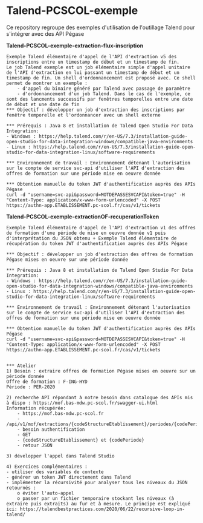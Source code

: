 # Talend-PCSCOL-exemple
Ce repository regroupe des exemples d'utilisation de l'outillage Talend pour s'intégrer avec des API Pégase

**Talend-PCSCOL-exemple-extraction-flux-inscription**
	
	Exemple Talend élémentaire d'appel de l'API d'extraction v5 des inscriptions entre un timestamp de début et un timestamp de fin.
	Le job Talend exemple est un job élémentaire simple d'appel unitaire de l'API d'extraction en lui passant un timestamp de début et un timestamp de fin. Un shell d'ordonnancement est proposé avec. Ce shell permet de montrer un exemple :
		- d'appel du binaire généré par Talend avec passage de paramètre
		- d'ordonnancement d'un job Talend. Dans le cas de l'exemple, ce sont des lancments successifs par fenêtres temporelles entre une date de début et une date de fin
	*** Objectif : développer un job d'extraction des inscriptions par fenêtre temporelle et l'ordonnancer avec un shell externe

	*** Prérequis : Java 8 et installation de Talend Open Studio For Data Integration:
	- Windows : https://help.talend.com/r/en-US/7.3/installation-guide-open-studio-for-data-integration-windows/compatible-java-environments
	- Linux : https://help.talend.com/r/en-US/7.3/installation-guide-open-studio-for-data-integration-linux/software-requirements

	*** Environnement de travail : Environnement détenant l'autorisation sur le compte de service svc-api d'utiliser l'API d'extraction des offres de formation sur une période mise en oeuvre donnée

	*** Obtention manuelle du token JWT d'authentification auprès des APIs Pégase
	curl -d "username=svc-api&password=MOTDEPASSESVCAPI&token=true" -H "Content-Type: application/x-www-form-urlencoded" -X POST https://authn-app.ETABLISSEMENT.pc-scol.fr/cas/v1/tickets



**Talend-PCSCOL-exemple-extractionOF-recuperationToken**
	
	Exemple Talend élémentaire d'appel de l'API d'extraction v1 des offres de formation d'une période de mise en oeuvre donnée v1 puis d'interprétation du JSON obtenu + Exemple Talend élémentaire de récupération du token JWT d'authentification auprès des APIs Pégase

	*** Objectif : développer un job d'extraction des offres de formation Pégase mises en oeuvre sur une période donnée

	*** Prérequis : Java 8 et installation de Talend Open Studio For Data Integration:
	- Windows : https://help.talend.com/r/en-US/7.3/installation-guide-open-studio-for-data-integration-windows/compatible-java-environments
	- Linux : https://help.talend.com/r/en-US/7.3/installation-guide-open-studio-for-data-integration-linux/software-requirements

	*** Environnement de travail : Environnement détenant l'autorisation sur le compte de service svc-api d'utiliser l'API d'extraction des offres de formation sur une période mise en oeuvre donnée

	*** Obtention manuelle du token JWT d'authentification auprès des APIs Pégase
	curl -d "username=svc-api&password=MOTDEPASSESVCAPI&token=true" -H "Content-Type: application/x-www-form-urlencoded" -X POST https://authn-app.ETABLISSEMENT.pc-scol.fr/cas/v1/tickets


	*** Atelier
	1) Besoin : extraire offres de formation Pégase mises en oeuvre sur un période donnée
	Offre de formation : F-ING-HYD
	Période : PER-2020

	2) recherche API répondant à notre besoin dans catalogue des APIs mis à dispo : https://mof.bas-mdw.pc-scol.fr/swagger-ui.html
	Information récupérée:
		- https://mof.bas-mdw.pc-scol.fr
		- /api/v1/mof/extractions/{codeStructureEtablissement}/periodes/{codePeriode}/arbresFormations
		- besoin authentification
		- GET
		- {codeStructureEtablissement} et {codePeriode}
		- retour JSON

	3) développer l'appel dans Talend Studio

	4) Exercices complémentaires :
	- utiliser des variables de contexte
	- générer un token JWT directement dans Talend
	- implémenter la récursivité pour analyser tous les niveaux du JSON retournés :
		o éviter l'auto-appel
		o passer par un fichier temporaire stockant les niveaux (à extraire puis extraits) au fur et à mesure. Le principe est expliqué ici: https://talendbestpractices.com/2020/06/22/recursive-loop-in-talend/
